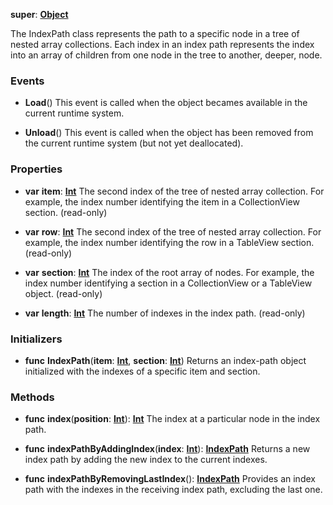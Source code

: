 **super**: **[Object](Object.md)**

The IndexPath class represents the path to a specific node in a tree of nested array collections. Each index in an index path represents the index into an array of children from one node in the tree to another, deeper, node.

### Events

* **Load**()
This event is called when the object becames available in the current runtime system.

* **Unload**()
This event is called when the object has been removed from the current runtime system (but not yet deallocated).



### Properties

* **var** **item**: **[Int](../gravity/types.md)**
The second index of the tree of nested array collection. For example, the index number identifying the item in a CollectionView section. \(read-only\)

* **var** **row**: **[Int](../gravity/types.md)**
The second index of the tree of nested array collection. For example, the index number identifying the row in a TableView section. \(read-only\)

* **var** **section**: **[Int](../gravity/types.md)**
The index of the root array of nodes. For example, the index number identifying a section in a CollectionView or a TableView object. \(read-only\)

* **var** **length**: **[Int](../gravity/types.md)**
The number of indexes in the index path. \(read-only\)



### Initializers

* **func** **IndexPath**(**item**: **[Int](../gravity/types.md)**, **section**: **[Int](../gravity/types.md)**)
Returns an index-path object initialized with the indexes of a specific item and section.



### Methods

* **func** **index**(**position**: **[Int](../gravity/types.md)**): <strong>[Int](../gravity/types.md)</strong> 
The index at a particular node in the index path.

* **func** **indexPathByAddingIndex**(**index**: **[Int](../gravity/types.md)**): <strong>[IndexPath](IndexPath.md)</strong> 
Returns a new index path by adding the new index to the current indexes.

* **func** **indexPathByRemovingLastIndex**(): <strong>[IndexPath](IndexPath.md)</strong> 
Provides an index path with the indexes in the receiving index path, excluding the last one.





